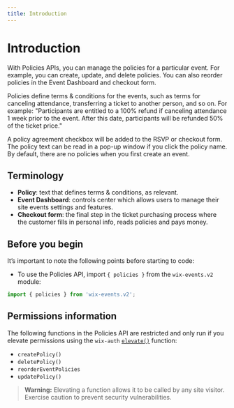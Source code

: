 ```yaml
---
title: Introduction
---
```

# Introduction

With Policies APIs, you can manage the policies for a particular event. For example, you can create, update, and delete policies. You can also reorder policies in the Event Dashboard and checkout form.    

Policies define terms & conditions for the events, such as terms for canceling attendance, transferring a ticket to another person, and so on. For example: "Participants are entitled to a 100% refund if canceling attendance 1 week prior to the event. After this date, participants will be refunded 50% of the ticket price."    

A policy agreement checkbox will be added to the RSVP or checkout form. The policy text can be read in a pop-up window if you click the policy name. By default, there are no policies when you first create an event.  

## Terminology

- **Policy**: text that defines terms & conditions, as relevant.
- **Event Dashboard**: controls center which allows users to manage their site events settings and features.
- **Checkout form**: the final step in the ticket purchasing process where the customer fills in personal info, reads policies and pays money.


## Before you begin

It’s important to note the following points before starting to code:  

- To use the Policies API, import `{ policies }` from the `wix-events.v2` module:

```javascript
import { policies } from 'wix-events.v2';
```

## Permissions information

The following functions in the Policies API are restricted and only run if you elevate permissions using the `wix-auth` [`elevate()`](https://www.wix.com/velo/reference/wix-auth/elevate) function:

- `createPolicy()`
- `deletePolicy()`
- `reorderEventPolicies`
- `updatePolicy()`

<blockquote class='warning'>
<p>
<strong>Warning:</strong>
Elevating a function allows it to be called by any site visitor.
Exercise caution to prevent security vulnerabilities.
</p>
</blockquote>
